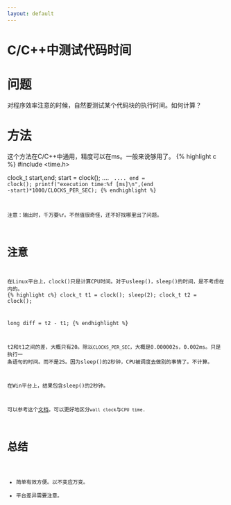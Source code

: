 ```yaml
---
layout: default
---
```


C/C++中测试代码时间
===================

问题
====
对程序效率注意的时候，自然要测试某个代码块的执行时间。如何计算？


方法
====
这个方法在C/C++中通用，精度可以在ms。一般来说够用了。
{% highlight c %}
#include <time.h>

clock_t start,end;
start = clock();
    ....
 <code snippet>
	....
end = clock();
printf("execution time:%f [ms]\n",(end -start)*1000/CLOCKS_PER_SEC);
{% endhighlight %}

注意：输出时，千万要`%f`。不然值很奇怪，还不好找哪里出了问题。

注意
====
在Linux平台上，clock()只是计算CPU时间。对于usleep()，sleep()的时间，是不考虑在内的。
{% highlight c%}
clock_t t1 = clock();
sleep(2);
clock_t t2 = clock();

long diff = t2 - t1;
{% endhighlight %}

t2和t1之间的差，大概只有20。除以`CLOCKS_PER_SEC`，大概是0.000002s，0.002ms。只是执行一
条语句的时间。而不是2S。因为sleep()的2秒钟，CPU被调度去做别的事情了。不计算。

在Win平台上，结果包含sleep()的2秒钟。

可以参考这个[文档][1]。可以更好地区分`wall clock`与`CPU time`.

总结
====
- 简单有效方便。以不变应万变。
- 平台差异需要注意。

[1]: http://beige.ucs.indiana.edu/B673/node104.html
